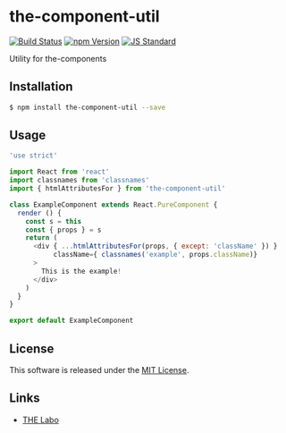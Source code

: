 the-component-util
==========

<!---
This file is generated by the-tmpl. Do not update manually.
--->

<!-- Badge Start -->
<a name="badges"></a>

[![Build Status][bd_travis_shield_url]][bd_travis_url]
[![npm Version][bd_npm_shield_url]][bd_npm_url]
[![JS Standard][bd_standard_shield_url]][bd_standard_url]

[bd_repo_url]: https://github.com/the-labo/the-component-util
[bd_travis_url]: http://travis-ci.org/the-labo/the-component-util
[bd_travis_shield_url]: http://img.shields.io/travis/the-labo/the-component-util.svg?style=flat
[bd_travis_com_url]: http://travis-ci.com/the-labo/the-component-util
[bd_travis_com_shield_url]: https://api.travis-ci.com/the-labo/the-component-util.svg?token=
[bd_license_url]: https://github.com/the-labo/the-component-util/blob/master/LICENSE
[bd_npm_url]: http://www.npmjs.org/package/the-component-util
[bd_npm_shield_url]: http://img.shields.io/npm/v/the-component-util.svg?style=flat
[bd_standard_url]: http://standardjs.com/
[bd_standard_shield_url]: https://img.shields.io/badge/code%20style-standard-brightgreen.svg

<!-- Badge End -->


<!-- Description Start -->
<a name="description"></a>

Utility for the-components

<!-- Description End -->


<!-- Overview Start -->
<a name="overview"></a>



<!-- Overview End -->


<!-- Sections Start -->
<a name="sections"></a>

<!-- Section from "doc/guides/01.Installation.md.hbs" Start -->

<a name="section-doc-guides-01-installation-md"></a>

Installation
-----

```bash
$ npm install the-component-util --save
```


<!-- Section from "doc/guides/01.Installation.md.hbs" End -->

<!-- Section from "doc/guides/02.Usage.md.hbs" Start -->

<a name="section-doc-guides-02-usage-md"></a>

Usage
---------

```javascript
'use strict'

import React from 'react'
import classnames from 'classnames'
import { htmlAttributesFor } from 'the-component-util'

class ExampleComponent extends React.PureComponent {
  render () {
    const s = this
    const { props } = s
    return (
      <div { ...htmlAttributesFor(props, { except: 'className' }) }
           className={ classnames('example', props.className)}
      >
        This is the example!
      </div>
    )
  }
}

export default ExampleComponent

```


<!-- Section from "doc/guides/02.Usage.md.hbs" End -->


<!-- Sections Start -->


<!-- LICENSE Start -->
<a name="license"></a>

License
-------
This software is released under the [MIT License](https://github.com/the-labo/the-component-util/blob/master/LICENSE).

<!-- LICENSE End -->


<!-- Links Start -->
<a name="links"></a>

Links
------

+ [THE Labo][the_labo_url]

[the_labo_url]: https://github.com/the-labo

<!-- Links End -->
